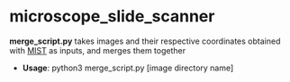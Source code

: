 # microscope_slide_scanner

**merge_script.py** takes images and their respective coordinates obtained with [MIST](https://github.com/usnistgov/MIST) as inputs, and merges them together
 - **Usage**: python3 merge_script.py [image directory name]
